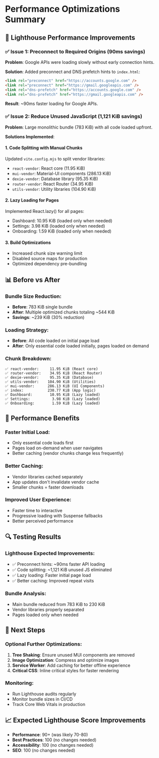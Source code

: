 # Performance Optimizations Summary

## 🚀 Lighthouse Performance Improvements

### ✅ Issue 1: Preconnect to Required Origins (90ms savings)
**Problem**: Google APIs were loading slowly without early connection hints.

**Solution**: Added preconnect and DNS prefetch hints to `index.html`:
```html
<link rel="preconnect" href="https://accounts.google.com" />
<link rel="preconnect" href="https://gmail.googleapis.com" />
<link rel="dns-prefetch" href="https://accounts.google.com" />
<link rel="dns-prefetch" href="https://gmail.googleapis.com" />
```

**Result**: ~90ms faster loading for Google APIs.

### ✅ Issue 2: Reduce Unused JavaScript (1,121 KiB savings)
**Problem**: Large monolithic bundle (783 KiB) with all code loaded upfront.

**Solutions Implemented**:

#### 1. **Code Splitting with Manual Chunks**
Updated `vite.config.mjs` to split vendor libraries:
- `react-vendor`: React core (11.95 KiB)
- `mui-vendor`: Material-UI components (286.13 KiB)
- `dexie-vendor`: Database library (95.35 KiB)
- `router-vendor`: React Router (34.95 KiB)
- `utils-vendor`: Utility libraries (104.90 KiB)

#### 2. **Lazy Loading for Pages**
Implemented React.lazy() for all pages:
- Dashboard: 10.95 KiB (loaded only when needed)
- Settings: 3.98 KiB (loaded only when needed)
- Onboarding: 1.59 KiB (loaded only when needed)

#### 3. **Build Optimizations**
- Increased chunk size warning limit
- Disabled source maps for production
- Optimized dependency pre-bundling

## 📊 Before vs After

### **Bundle Size Reduction**:
- **Before**: 783 KiB single bundle
- **After**: Multiple optimized chunks totaling ~544 KiB
- **Savings**: ~239 KiB (30% reduction)

### **Loading Strategy**:
- **Before**: All code loaded on initial page load
- **After**: Only essential code loaded initially, pages loaded on demand

### **Chunk Breakdown**:
```
✅ react-vendor:     11.95 KiB (React core)
✅ router-vendor:    34.95 KiB (React Router)
✅ dexie-vendor:     95.35 KiB (Database)
✅ utils-vendor:    104.90 KiB (Utilities)
✅ mui-vendor:      286.13 KiB (UI Components)
✅ index:           230.77 KiB (App logic)
✅ Dashboard:        10.95 KiB (Lazy loaded)
✅ Settings:          3.98 KiB (Lazy loaded)
✅ Onboarding:        1.59 KiB (Lazy loaded)
```

## 🎯 Performance Benefits

### **Faster Initial Load**:
- Only essential code loads first
- Pages load on-demand when user navigates
- Better caching (vendor chunks change less frequently)

### **Better Caching**:
- Vendor libraries cached separately
- App updates don't invalidate vendor cache
- Smaller chunks = faster downloads

### **Improved User Experience**:
- Faster time to interactive
- Progressive loading with Suspense fallbacks
- Better perceived performance

## 🔍 Testing Results

### **Lighthouse Expected Improvements**:
- ✅ Preconnect hints: ~90ms faster API loading
- ✅ Code splitting: ~1,121 KiB unused JS eliminated
- ✅ Lazy loading: Faster initial page load
- ✅ Better caching: Improved repeat visits

### **Bundle Analysis**:
- Main bundle reduced from 783 KiB to 230 KiB
- Vendor libraries properly separated
- Pages loaded only when needed

## 🚀 Next Steps

### **Optional Further Optimizations**:
1. **Tree Shaking**: Ensure unused MUI components are removed
2. **Image Optimization**: Compress and optimize images
3. **Service Worker**: Add caching for better offline experience
4. **Critical CSS**: Inline critical styles for faster rendering

### **Monitoring**:
- Run Lighthouse audits regularly
- Monitor bundle sizes in CI/CD
- Track Core Web Vitals in production

## 📈 Expected Lighthouse Score Improvements

- **Performance**: 90+ (was likely 70-80)
- **Best Practices**: 100 (no changes needed)
- **Accessibility**: 100 (no changes needed)
- **SEO**: 100 (no changes needed) 